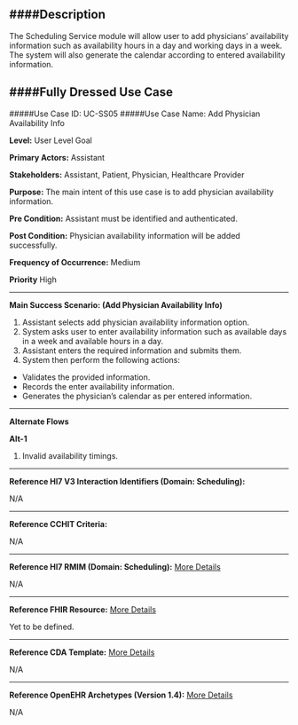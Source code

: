 ####Description
--------------
The Scheduling Service module will allow user to add physicians’ availability information such as availability hours in a day and working days in a week. The system will also generate the calendar according to entered availability information.

####Fully Dressed Use Case
--------------------------

#####Use Case ID: UC-SS05
#####Use Case Name: Add Physician Availability Info

**Level:**                     User Level Goal

**Primary Actors:**            Assistant

**Stakeholders:**              Assistant, Patient, Physician, Healthcare Provider

**Purpose:**                   The main intent of this use case is to add physician availability information.

**Pre Condition:**             Assistant must be identified and authenticated.

**Post Condition:**            Physician availability information will be added successfully.

**Frequency of Occurrence:**   Medium

**Priority**                   High
__________________________________________________________
**Main Success Scenario: (Add Physician Availability Info)**

1. Assistant selects add physician availability information option.
2. System asks user to enter availability information such as available days in a week and available hours in a day.
3. Assistant enters the required information and submits them.
4. System then perform the following actions:
  * Validates the provided information.
  * Records the enter availability information.
  * Generates the physician’s calendar as per entered information.
  
_______________________________________________________________________________
**Alternate Flows** 

**Alt-1**

1. Invalid availability timings.

________________________________________________________________________
**Reference Hl7 V3 Interaction Identifiers (Domain: Scheduling):**

N/A
_______________________________________________________________
**Reference CCHIT Criteria:**

N/A
_______________________________________________________________
**Reference Hl7 RMIM (Domain: Scheduling):** [More Details](http://www.hl7.org/implement/standards/product_brief.cfm?product_id=306)

N/A
_______________________________________________________________
**Reference FHIR Resource:** [More Details](http://www.hl7.org/implement/standards/fhir/resourcelist.html)

Yet to be defined.
_______________________________________________________________
**Reference CDA Template:** [More Details](http://www.hl7.org/Special/committees/structure/index.cfm)

N/A
_______________________________________________________________
**Reference OpenEHR Archetypes (Version 1.4):** [More Details](http://www.openehr.org/ckm/)

N/A
